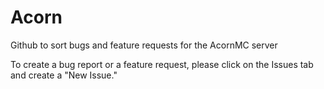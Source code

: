 # Acorn
Github to sort bugs and feature requests for the AcornMC server

To create a bug report or a feature request, please click on the Issues tab and create a "New Issue."
